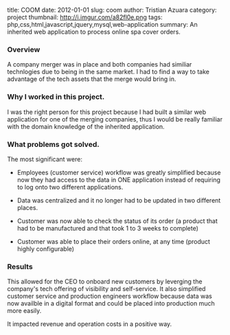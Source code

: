 title: COOM
date: 2012-01-01
slug: coom
author: Tristian Azuara
category: project
thumbnail: http://i.imgur.com/a82fl0e.png
tags: php,css,html,javascript,jquery,mysql,web-application
summary: An inherited web application to process online spa cover orders.

### Overview

A company merger was in place and both companies had similiar technlogies due to being in the same market.
I had to find a way to take advantage of the tech assets that the merge would bring in.

### Why I worked in this project.

I was the right person for this project because I had built a similar web application for one of the 
merging companies, thus I would be really familiar with the domain knowledge of the inherited application.


### What problems got solved.

The most significant were:

 * Employees (customer service) workflow was greatly simplified because now they had access to the data in ONE
   application instead of requiring to log onto two different applications.

 * Data was centralized and it no longer had to be updated in two different places.

 * Customer was now able to check the status of its order (a product that had to be manufactured and that took 1 to 3 weeks to complete)

 * Customer was able to place their orders online, at any time (product highly configurable)

### Results

This allowed for the CEO to onboard new customers by leverging the company's tech offering of visibility and 
self-service. It also simplified customer service and production engineers workflow because data was now availble
in a digital format and could be placed into production much more easily.

It impacted revenue and operation costs in a positive way.
